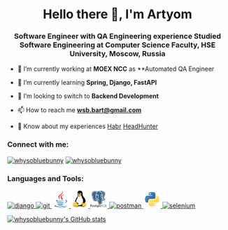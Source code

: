 <h1 align="center">Hello there 👋, I'm Artyom</h1>
<h3 align="center">Software Engineer with QA Engineering experience Studied Software Engineering at Computer Science Faculty, HSE University, Moscow, Russia</h3>

- 🔭 I’m currently working at **MOEX NCC** as **Automated QA Engineer

- 🌱 I’m currently learning **Spring, Django, FastAPI**

- 👯 I’m looking to switch to **Backend Development**

- 📫 How to reach me **wsb.bart@gmail.com**

- 📄 Know about my experiences [Habr](https://hh.ru/resume/5198c30dff0d4cfb2b0039ed1f326e6a454f71) [HeadHunter](https://career.habr.com/whyssobluebunny)

<h3 align="left">Connect with me:</h3>
<p align="left">
<a href="https://instagram.com/whysobluebunny" target="blank"><img align="center" src="https://raw.githubusercontent.com/rahuldkjain/github-profile-readme-generator/master/src/images/icons/Social/instagram.svg" alt="whysobluebunny" height="30" width="40" /></a>
<a href="https://www.leetcode.com/whysobluebunny" target="blank"><img align="center" src="https://raw.githubusercontent.com/rahuldkjain/github-profile-readme-generator/master/src/images/icons/Social/leet-code.svg" alt="whysobluebunny" height="30" width="40" /></a>
</p>

<h3 align="left">Languages and Tools:</h3>
<p align="left"> <a href="https://www.djangoproject.com/" target="_blank" rel="noreferrer"> <img src="https://cdn.worldvectorlogo.com/logos/django.svg" alt="django" width="40" height="40"/> </a> <a href="https://git-scm.com/" target="_blank" rel="noreferrer"> <img src="https://www.vectorlogo.zone/logos/git-scm/git-scm-icon.svg" alt="git" width="40" height="40"/> </a> <a href="https://www.java.com" target="_blank" rel="noreferrer"> <img src="https://raw.githubusercontent.com/devicons/devicon/master/icons/java/java-original.svg" alt="java" width="40" height="40"/> </a> <a href="https://www.linux.org/" target="_blank" rel="noreferrer"> <img src="https://raw.githubusercontent.com/devicons/devicon/master/icons/linux/linux-original.svg" alt="linux" width="40" height="40"/> </a> <a href="https://www.postgresql.org" target="_blank" rel="noreferrer"> <img src="https://raw.githubusercontent.com/devicons/devicon/master/icons/postgresql/postgresql-original-wordmark.svg" alt="postgresql" width="40" height="40"/> </a> <a href="https://postman.com" target="_blank" rel="noreferrer"> <img src="https://www.vectorlogo.zone/logos/getpostman/getpostman-icon.svg" alt="postman" width="40" height="40"/> </a> <a href="https://www.python.org" target="_blank" rel="noreferrer"> <img src="https://raw.githubusercontent.com/devicons/devicon/master/icons/python/python-original.svg" alt="python" width="40" height="40"/> </a> <a href="https://www.selenium.dev" target="_blank" rel="noreferrer"> <img src="https://raw.githubusercontent.com/detain/svg-logos/780f25886640cef088af994181646db2f6b1a3f8/svg/selenium-logo.svg" alt="selenium" width="40" height="40"/> </a> </p>

[![whysobluebunny's GitHub stats](https://github-readme-stats.vercel.app/api?username=whysobluebunny)](https://github.com/anuraghazra/github-readme-stats)

